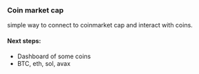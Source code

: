 ### Coin market cap

simple way to connect to coinmarket cap and interact with coins.
#### Next steps:
- Dashboard of some coins
- BTC, eth, sol, avax